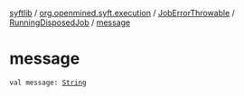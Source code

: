 [syftlib](../../../index.md) / [org.openmined.syft.execution](../../index.md) / [JobErrorThrowable](../index.md) / [RunningDisposedJob](index.md) / [message](./message.md)

# message

`val message: `[`String`](https://kotlinlang.org/api/latest/jvm/stdlib/kotlin/-string/index.html)